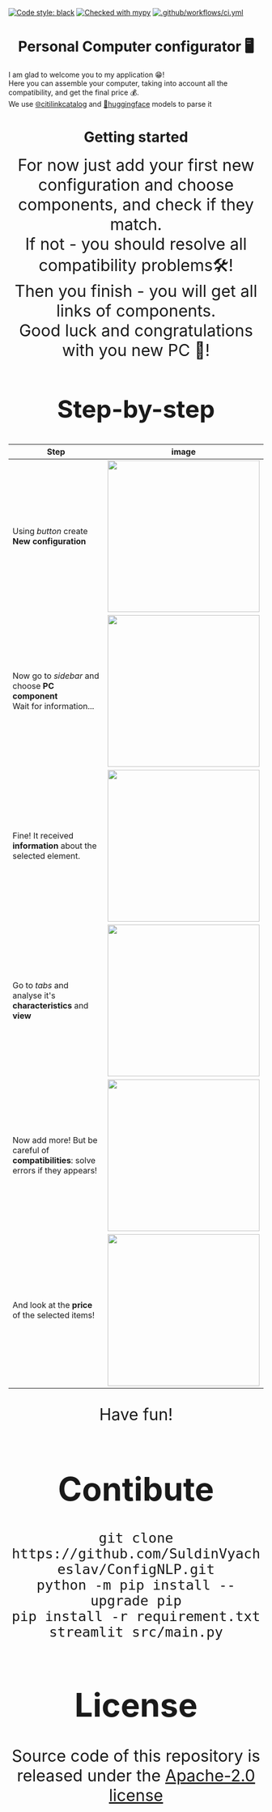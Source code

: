 [![Code style: black](https://img.shields.io/badge/code%20style-black-000000.svg)](https://github.com/psf/black)
[![Checked with mypy](http://www.mypy-lang.org/static/mypy_badge.svg)](http://mypy-lang.org/)
[![.github/workflows/ci.yml](https://github.com/SuldinVyacheslav/ConfigNLP/actions/workflows/ci.yml/badge.svg)](https://github.com/SuldinVyacheslav/ConfigNLP/actions/workflows/ci.yml)

<h1 style="text-align: center;">Personal Computer configurator 🖥</h1>

I am glad to welcome you to my application 😁!  
Here you can assemble your computer, taking into account all the
compatibility, and get the final price 💰.  
We use [🌐citilinkcatalog](https://www.citilink.ru/)
and [🤗huggingface](https://huggingface.co/) models to parse it

<h1 style="text-align: center;">Getting started</h1>

<div style="text-align: center; font-size:xx-large">
For now just add your first new configuration and choose components,
and check if they match.  
<br>If not - you should resolve all compatibility problems🛠️!  
<br>Then you finish - you will get all links of components.  
<br>Good luck and congratulations with you new PC 🥳!


## Step-by-step
| Step                                                                                | image                                                                         |
| ----------------------------------------------------------------------------------- |-------------------------------------------------------------------------------|
| Using *button* create **New configuration**                                         | <img align="center" src="https://i.ibb.co/z5cr5sp/button.png" width="300">    |
| Now go to *sidebar* and choose **PC component**<br>Wait for information...          | <img  align="center" src="https://i.ibb.co/10cs7xw/select.png"  width="300">  |
| Fine! It received **information** about the selected element.                       | <img align="center" src="https://i.ibb.co/F04zyNj/added.png"  width="300">    |
| Go to *tabs* and analyse it's **characteristics** and **view**                      | <img align="center" src="https://i.ibb.co/FbxXrW5/tab.png"  width="300">      |
| Now add more! But be careful of **compatibilities**: solve errors if they appears!  | <img align="center" src="https://i.ibb.co/7GMpwRR/copm.png"  width="300">      |
| And look at the **price** of the selected items!                                    | <img align="center" src="https://i.ibb.co/QnNXbV5/cost.png"  width="300">     |

Have fun!

<h1 style="text-align: center;">Contibute</h1>  

```git clone https://github.com/SuldinVyacheslav/ConfigNLP.git```  
```python -m pip install --upgrade pip```  
```pip install -r requirement.txt```  
```streamlit src/main.py```  

<h1 style="text-align: center;">License</h1>

Source code of this repository is released under the [Apache-2.0 license](https://choosealicense.com/licenses/apache-2.0/)
